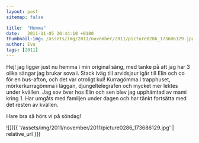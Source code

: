 ```yaml
---
layout: post
sitemap: false

title:  "Hemma"
date:   2011-11-05 20:44:10 +0100
thumbnail-img: /assets/img/2011/november/2011/picture0286_173686129.jpg
author: Eva
tags: [2011]
---
```


Hej! jag ligger just nu hemma i min original säng, med tanke på att jag har 3 olika sängar jag brukar sova i. Stack iväg till arvidsjaur igår till Elin och co för en bus-afton, och det var otroligt kul! Kurragömma i trapphuset, mörkerkurragömma i läggan, djungeltelegrafen och mycket mer lektes under kvällen. Jag sov över hos Elin och sen blev jag upphämtad av mami kring 1. Har umgåts med familjen under dagen och har tänkt fortsätta med det resten av kvällen.

Hare bra så hörs vi på söndag!

![]({{ '/assets/img/2011/november/2011/picture0286_173686129.jpg'  | relative_url }})

